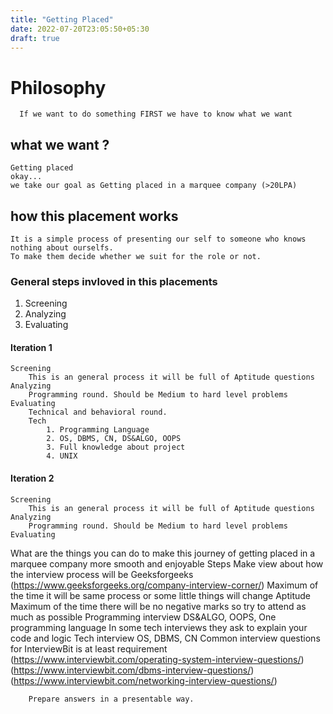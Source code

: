 ```yaml
---
title: "Getting Placed"
date: 2022-07-20T23:05:50+05:30
draft: true
---
```

# Philosophy
      If we want to do something FIRST we have to know what we want

## what we want ?
	Getting placed
	okay... 
	we take our goal as Getting placed in a marquee company (>20LPA)
	
## how this placement works
	It is a simple process of presenting our self to someone who knows nothing about ourselfs. 
	To make them decide whether we suit for the role or not.
### General steps invloved in this placements
1. Screening 
2. Analyzing 
3. Evaluating
#### Iteration 1
	Screening 
		This is an general process it will be full of Aptitude questions
	Analyzing
		Programming round. Should be Medium to hard level problems
	Evaluating 
		Technical and behavioral round.
		Tech
			1. Programming Language
			2. OS, DBMS, CN, DS&ALGO, OOPS
			3. Full knowledge about project
			4. UNIX 
#### Iteration 2
	Screening 
		This is an general process it will be full of Aptitude questions
	Analyzing
		Programming round. Should be Medium to hard level problems
	Evaluating 

What are the things you can do to make this journey of getting placed in a marquee company more smooth and enjoyable
Steps 
	Make view about how the interview process will be
		Geeksforgeeks (https://www.geeksforgeeks.org/company-interview-corner/)
		Maximum of the time it will be same process or some little things will change
	Aptitude 
		Maximum of the time there will be no negative marks so try to attend as much as possible
	Programming interview
		DS&ALGO, OOPS, One programming language
		In some tech interviews they ask to explain your code and logic
	Tech interview
		OS, DBMS, CN Common interview questions for InterviewBit is at least requirement (https://www.interviewbit.com/operating-system-interview-questions/)
		(https://www.interviewbit.com/dbms-interview-questions/)
		(https://www.interviewbit.com/networking-interview-questions/)
		
		Prepare answers in a presentable way. 

